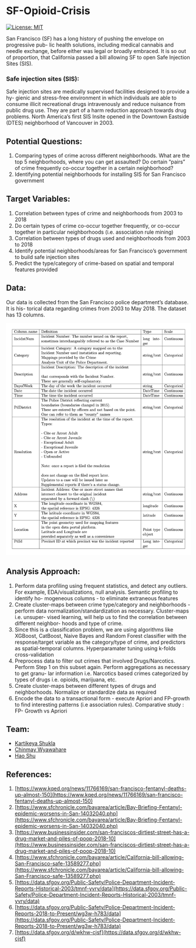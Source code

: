 # SF-Opioid-Crisis

[![License: MIT](https://img.shields.io/badge/License-MIT-green.svg)](https://opensource.org/licenses/MIT)

San Francisco (SF) has a long history of pushing the envelope on progressive pub- lic health solutions, including medical cannabis and needle exchange, before either was legal or broadly embraced. It is so out of proportion, that California passed a bill allowing SF to open Safe Injection Sites (SIS).

### Safe injection sites (SIS):

Safe injection sites are medically supervised facilities designed to provide a hy- gienic and stress-free environment in which individuals are able to consume illicit recreational drugs intravenously and reduce nuisance from public drug use. They are part of a harm reduction approach towards drug problems. North America’s first SIS Insite opened in the Downtown Eastside (DTES) neighborhood of Vancouver in 2003.

## Potential Questions:

1. Comparing types of crime across different neighborhoods. What are the top 5 neighborhoods, where you can get assaulted? Do certain “pairs” of crime frequently co-occur together in a certain neighborhood?
2. Identifying potential neighborhoods for installing SIS for San Francisco government

## Target Variables:

1. Correlation between types of crime and neighborhoods from 2003 to 2018
2. Do certain types of crime co-occur together frequently, or co-occur together in particular neighborhoods (i.e. association rule mining)
3. Correlation between types of drugs used and neighborhoods from 2003 to 2018
4. Identify potential neighborhoods/areas for San Francisco’s government to build safe injection sites
5. Predict the type/category of crime-based on spatial and temporal features provided

## Data:

Our data is collected from the San Francisco police department’s database. It is his- torical data regarding crimes from 2003 to May 2018. The dataset has 13 columns.

![Dataset](https://github.com/gandalf1819/SF-Opioid-Crisis/blob/master/Dataset-information.png)

## Analysis Approach:

1. Perform data profiling using frequent statistics, and detect any outliers. For example, EDA/visualizations, null analysis. Semantic profiling to identify ho- mogeneous columns - to eliminate extraneous features
2. Create cluster-maps between crime type/category and neighborhoods - perform data normalization/standardization as necessary. Cluster-maps i.e. unsuper- vised learning, will help us to find the correlation between different neighbor- hoods and type of crime.
3. Since this is a classification problem, we are using algorithms like XGBoost, CatBoost, Naive Bayes and Random Forest classifier with the response/target variable as the category/type of crime, and predictors as spatial-temporal columns. Hyperparamater tuning using k-folds cross-validation
4. Preprocess data to filter out crimes that involved Drugs/Narcotics. Perform Step 1 on this subset again. Perform aggregations as necessary to get granu- lar information i.e. Narcotics based crimes categorized by types of drugs i.e. opioids, marijuana, etc.
5. Create cluster-maps between different types of drugs and neighborhoods. Normalize or standardize data as required
6. Encode the data to a transactional form - execute Apriori and FP-growth to find interesting patterns (i.e association rules). Comparative study : FP- Growth vs Apriori

## Team:

* [Kartikeya Shukla](https://github.com/kart2k15)
* [Chinmay Wyawahare](https://github.com/gandalf1819)
* [Hao Shu](https://github.com/hs3812)

## References:

1. [https://www.kqed.org/news/11766169/san-francisco-fentanyl-deaths-up-almost-150](https://www.kqed.org/news/11766169/san-francisco-fentanyl-deaths-up-almost-150)
2. [https://www.sfchronicle.com/bayarea/article/Bay-Briefing-Fentanyl-epidemic-worsens-in-San-14032040.php](https://www.sfchronicle.com/bayarea/article/Bay-Briefing-Fentanyl-epidemic-worsens-in-San-14032040.php)
3. [https://www.businessinsider.com/san-franciscos-dirtiest-street-has-a-drug-market-and-piles-of-poop-2018-10](https://www.businessinsider.com/san-franciscos-dirtiest-street-has-a-drug-market-and-piles-of-poop-2018-10)
4. [https://www.sfchronicle.com/bayarea/article/California-bill-allowing-San-Francisco-safe-13589277.php](https://www.sfchronicle.com/bayarea/article/California-bill-allowing-San-Francisco-safe-13589277.php)
5. [https://data.sfgov.org/Public-Safety/Police-Department-Incident-Reports-Historical-2003/tmnf-yvry/data](https://data.sfgov.org/Public-Safety/Police-Department-Incident-Reports-Historical-2003/tmnf-yvry/data)
6. [https://data.sfgov.org/Public-Safety/Police-Department-Incident-Reports-2018-to-Present/wg3w-h783/data](https://data.sfgov.org/Public-Safety/Police-Department-Incident-Reports-2018-to-Present/wg3w-h783/data)
7. [https://data.sfgov.org/d/wkhw-cjsf](https://data.sfgov.org/d/wkhw-cjsf)
